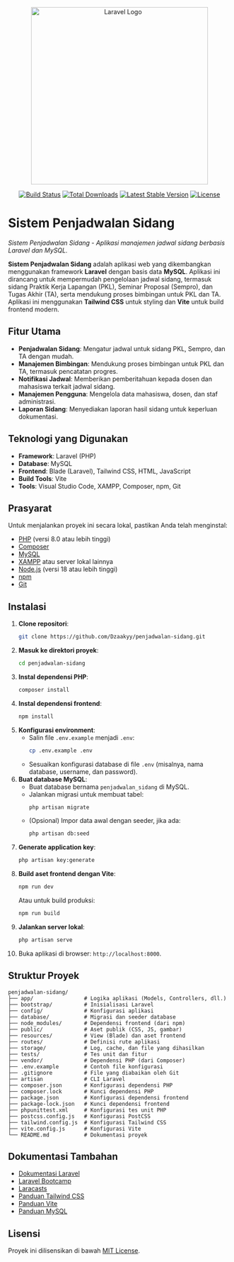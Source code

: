 <p align="center"><a href="https://laravel.com" target="_blank"><img src="https://raw.githubusercontent.com/laravel/art/master/logo-lockup/5%20SVG/2%20CMYK/1%20Full%20Color/laravel-logolockup-cmyk-red.svg" width="400" alt="Laravel Logo"></a></p>

<p align="center">
<a href="https://github.com/Dzaakyy/penjadwalan-sidang/actions"><img src="https://github.com/laravel/framework/workflows/tests/badge.svg" alt="Build Status"></a>
<a href="https://packagist.org/packages/laravel/framework"><img src="https://img.shields.io/packagist/dt/laravel/framework" alt="Total Downloads"></a>
<a href="https://packagist.org/packages/laravel/framework"><img src="https://img.shields.io/packagist/v/laravel/framework" alt="Latest Stable Version"></a>
<a href="https://packagist.org/packages/laravel/framework"><img src="https://img.shields.io/packagist/l/laravel/framework" alt="License"></a>
</p>

# Sistem Penjadwalan Sidang

<!-- ![Banner](https://via.placeholder.com/800x200.png?text=Sistem+Penjadwalan+Sidang)   -->
*Sistem Penjadwalan Sidang - Aplikasi manajemen jadwal sidang berbasis Laravel dan MySQL.*

**Sistem Penjadwalan Sidang** adalah aplikasi web yang dikembangkan menggunakan framework **Laravel** dengan basis data **MySQL**. Aplikasi ini dirancang untuk mempermudah pengelolaan jadwal sidang, termasuk sidang Praktik Kerja Lapangan (PKL), Seminar Proposal (Sempro), dan Tugas Akhir (TA), serta mendukung proses bimbingan untuk PKL dan TA. Aplikasi ini menggunakan **Tailwind CSS** untuk styling dan **Vite** untuk build frontend modern.

## Fitur Utama
- **Penjadwalan Sidang**: Mengatur jadwal untuk sidang PKL, Sempro, dan TA dengan mudah.
- **Manajemen Bimbingan**: Mendukung proses bimbingan untuk PKL dan TA, termasuk pencatatan progres.
- **Notifikasi Jadwal**: Memberikan pemberitahuan kepada dosen dan mahasiswa terkait jadwal sidang.
- **Manajemen Pengguna**: Mengelola data mahasiswa, dosen, dan staf administrasi.
- **Laporan Sidang**: Menyediakan laporan hasil sidang untuk keperluan dokumentasi.

## Teknologi yang Digunakan
- **Framework**: Laravel (PHP)
- **Database**: MySQL
- **Frontend**: Blade (Laravel), Tailwind CSS, HTML, JavaScript
- **Build Tools**: Vite
- **Tools**: Visual Studio Code, XAMPP, Composer, npm, Git

## Prasyarat
Untuk menjalankan proyek ini secara lokal, pastikan Anda telah menginstal:
- [PHP](https://www.php.net/downloads.php) (versi 8.0 atau lebih tinggi)
- [Composer](https://getcomposer.org/)
- [MySQL](https://www.mysql.com/downloads/)
- [XAMPP](https://www.apachefriends.org/index.html) atau server lokal lainnya
- [Node.js](https://nodejs.org/) (versi 18 atau lebih tinggi)
- [npm](https://www.npmjs.com/)
- [Git](https://git-scm.com/downloads)

## Instalasi
1. **Clone repositori**:
   ```bash
   git clone https://github.com/Dzaakyy/penjadwalan-sidang.git
   ```
2. **Masuk ke direktori proyek**:
   ```bash
   cd penjadwalan-sidang
   ```
3. **Instal dependensi PHP**:
   ```bash
   composer install
   ```
4. **Instal dependensi frontend**:
   ```bash
   npm install
   ```
5. **Konfigurasi environment**:
   - Salin file `.env.example` menjadi `.env`:
     ```bash
     cp .env.example .env
     ```
   - Sesuaikan konfigurasi database di file `.env` (misalnya, nama database, username, dan password).
6. **Buat database MySQL**:
   - Buat database bernama `penjadwalan_sidang` di MySQL.
   - Jalankan migrasi untuk membuat tabel:
     ```bash
     php artisan migrate
     ```
   - (Opsional) Impor data awal dengan seeder, jika ada:
     ```bash
     php artisan db:seed
     ```
7. **Generate application key**:
   ```bash
   php artisan key:generate
   ```
8. **Build aset frontend dengan Vite**:
   ```bash
   npm run dev
   ```
   Atau untuk build produksi:
   ```bash
   npm run build
   ```
9. **Jalankan server lokal**:
   ```bash
   php artisan serve
   ```
10. Buka aplikasi di browser: `http://localhost:8000`.

## Struktur Proyek
```
penjadwalan-sidang/
├── app/                # Logika aplikasi (Models, Controllers, dll.)
├── bootstrap/          # Inisialisasi Laravel
├── config/             # Konfigurasi aplikasi
├── database/           # Migrasi dan seeder database
├── node_modules/       # Dependensi frontend (dari npm)
├── public/             # Aset publik (CSS, JS, gambar)
├── resources/          # View (Blade) dan aset frontend
├── routes/             # Definisi rute aplikasi
├── storage/            # Log, cache, dan file yang dihasilkan
├── tests/              # Tes unit dan fitur
├── vendor/             # Dependensi PHP (dari Composer)
├── .env.example        # Contoh file konfigurasi
├── .gitignore          # File yang diabaikan oleh Git
├── artisan             # CLI Laravel
├── composer.json       # Konfigurasi dependensi PHP
├── composer.lock       # Kunci dependensi PHP
├── package.json        # Konfigurasi dependensi frontend
├── package-lock.json   # Kunci dependensi frontend
├── phpunittest.xml     # Konfigurasi tes unit PHP
├── postcss.config.js   # Konfigurasi PostCSS
├── tailwind.config.js  # Konfigurasi Tailwind CSS
├── vite.config.js      # Konfigurasi Vite
└── README.md           # Dokumentasi proyek
```

## Dokumentasi Tambahan
- [Dokumentasi Laravel](https://laravel.com/docs)
- [Laravel Bootcamp](https://bootcamp.laravel.com)
- [Laracasts](https://laracasts.com)
- [Panduan Tailwind CSS](https://tailwindcss.com/docs)
- [Panduan Vite](https://vitejs.dev/)
- [Panduan MySQL](https://dev.mysql.com/doc/)

## Lisensi
Proyek ini dilisensikan di bawah [MIT License](LICENSE).
